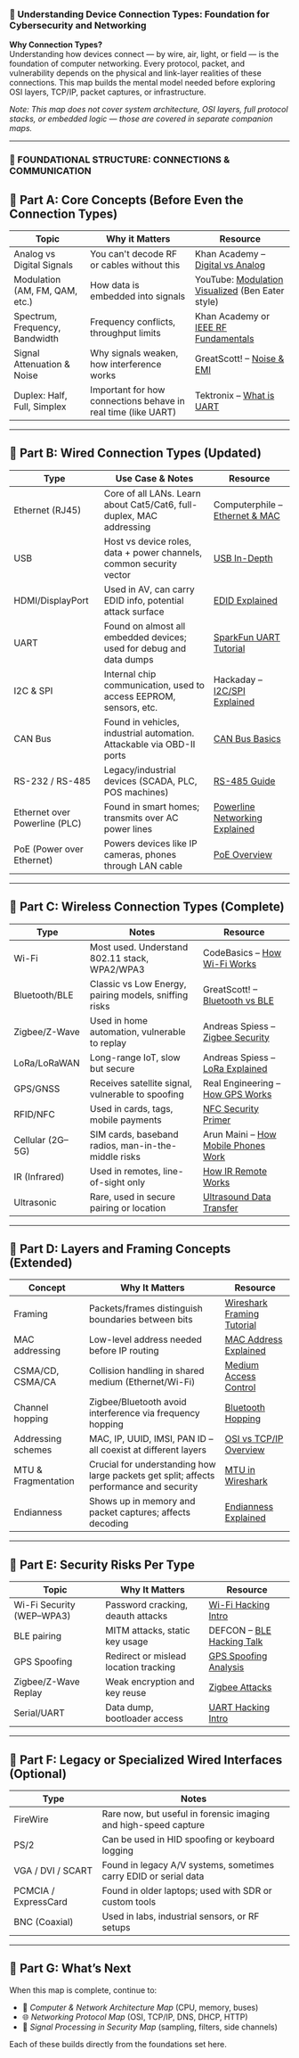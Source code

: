 ### 🔌 Understanding Device Connection Types: Foundation for Cybersecurity and Networking

**Why Connection Types?**  
Understanding how devices connect — by wire, air, light, or field — is the foundation of computer networking. Every protocol, packet, and vulnerability depends on the physical and link-layer realities of these connections. This map builds the mental model needed before exploring OSI layers, TCP/IP, packet captures, or infrastructure.

_Note: This map does not cover system architecture, OSI layers, full protocol stacks, or embedded logic — those are covered in separate companion maps._

---

### 🧠 FOUNDATIONAL STRUCTURE: CONNECTIONS & COMMUNICATION

## 🔹 Part A: Core Concepts (Before Even the Connection Types)

| Topic                            | Why it Matters                                                   | Resource                                                                 |
|----------------------------------|-------------------------------------------------------------------|--------------------------------------------------------------------------|
| Analog vs Digital Signals        | You can't decode RF or cables without this                        | Khan Academy – [Digital vs Analog](https://www.khanacademy.org/science/physics/light-waves)         |
| Modulation (AM, FM, QAM, etc.)   | How data is embedded into signals                                 | YouTube: [Modulation Visualized](https://www.youtube.com/watch?v=3MghfGybD80) (Ben Eater style)     |
| Spectrum, Frequency, Bandwidth   | Frequency conflicts, throughput limits                            | Khan Academy or [IEEE RF Fundamentals](https://ieeetv.ieee.org/)                                    |
| Signal Attenuation & Noise       | Why signals weaken, how interference works                        | GreatScott! – [Noise & EMI](https://www.youtube.com/watch?v=a7BXoB9z28Y)                            |
| Duplex: Half, Full, Simplex      | Important for how connections behave in real time (like UART)     | Tektronix – [What is UART](https://www.tek.com/en/learning/primer/what-uart)                       |

---

## 🔹 Part B: Wired Connection Types (Updated)

| Type               | Use Case & Notes                                                               | Resource                                                                 |
|--------------------|----------------------------------------------------------------------------------|--------------------------------------------------------------------------|
| Ethernet (RJ45)    | Core of all LANs. Learn about Cat5/Cat6, full-duplex, MAC addressing            | Computerphile – [Ethernet & MAC](https://www.youtube.com/watch?v=6aGk7CjQ_Sw)                      |
| USB                | Host vs device roles, data + power channels, common security vector             | [USB In-Depth](https://www.usbmadesimple.co.uk/)                          |
| HDMI/DisplayPort   | Used in AV, can carry EDID info, potential attack surface                        | [EDID Explained](https://en.wikipedia.org/wiki/Extended_Display_Identification_Data)               |
| UART               | Found on almost all embedded devices; used for debug and data dumps             | [SparkFun UART Tutorial](https://learn.sparkfun.com/tutorials/serial-communication)                |
| I2C & SPI          | Internal chip communication, used to access EEPROM, sensors, etc.               | Hackaday – [I2C/SPI Explained](https://hackaday.com/tag/spi/)                                      |
| CAN Bus            | Found in vehicles, industrial automation. Attackable via OBD-II ports           | [CAN Bus Basics](https://www.csselectronics.com/pages/can-bus-simple-intro-tutorial)              |
| RS-232 / RS-485    | Legacy/industrial devices (SCADA, PLC, POS machines)                            | [RS-485 Guide](https://www.ni.com/en-us/innovations/rs-485.html)                                  |
| Ethernet over Powerline (PLC) | Found in smart homes; transmits over AC power lines                   | [Powerline Networking Explained](https://www.howtogeek.com/240348/how-do-powerline-networking-kits-work/) |
| PoE (Power over Ethernet) | Powers devices like IP cameras, phones through LAN cable               | [PoE Overview](https://www.cisco.com/c/en/us/solutions/small-business/resource-center/networking/what-is-poe.html) |

---

## 🔹 Part C: Wireless Connection Types (Complete)

| Type           | Notes                                                             | Resource                                                                 |
|----------------|-------------------------------------------------------------------|--------------------------------------------------------------------------|
| Wi-Fi          | Most used. Understand 802.11 stack, WPA2/WPA3                     | CodeBasics – [How Wi-Fi Works](https://www.youtube.com/watch?v=3aGzZ0x5b2k)               |
| Bluetooth/BLE  | Classic vs Low Energy, pairing models, sniffing risks            | GreatScott! – [Bluetooth vs BLE](https://www.youtube.com/watch?v=4EorvK66g0Q)             |
| Zigbee/Z-Wave  | Used in home automation, vulnerable to replay                     | Andreas Spiess – [Zigbee Security](https://www.youtube.com/watch?v=l-KaZnY_wMM)          |
| LoRa/LoRaWAN   | Long-range IoT, slow but secure                                   | Andreas Spiess – [LoRa Explained](https://www.youtube.com/watch?v=3Qn6j1_XGvo)           |
| GPS/GNSS       | Receives satellite signal, vulnerable to spoofing                 | Real Engineering – [How GPS Works](https://www.youtube.com/watch?v=9N4xwGv5iVg)          |
| RFID/NFC       | Used in cards, tags, mobile payments                              | [NFC Security Primer](https://www.nfcworld.com/nfc-security/)                            |
| Cellular (2G–5G)| SIM cards, baseband radios, man-in-the-middle risks              | Arun Maini – [How Mobile Phones Work](https://www.youtube.com/watch?v=ZfNhnDBzLBk)       |
| IR (Infrared)  | Used in remotes, line-of-sight only                               | [How IR Remote Works](https://www.youtube.com/watch?v=8Vb1s_E2zbI)                        |
| Ultrasonic     | Rare, used in secure pairing or location                          | [Ultrasound Data Transfer](https://www.ncbi.nlm.nih.gov/pmc/articles/PMC7010283/)       |

---

## 🔹 Part D: Layers and Framing Concepts (Extended)

| Concept             | Why It Matters                                                  | Resource                                                                 |
|---------------------|------------------------------------------------------------------|--------------------------------------------------------------------------|
| Framing             | Packets/frames distinguish boundaries between bits              | [Wireshark Framing Tutorial](https://www.wireshark.org/docs/wsug_html_chunked/)           |
| MAC addressing      | Low-level address needed before IP routing                      | [MAC Address Explained](https://www.youtube.com/watch?v=wQ5W7C-2FJQ)                      |
| CSMA/CD, CSMA/CA    | Collision handling in shared medium (Ethernet/Wi-Fi)            | [Medium Access Control](https://en.wikipedia.org/wiki/Carrier-sense_multiple_access)     |
| Channel hopping     | Zigbee/Bluetooth avoid interference via frequency hopping       | [Bluetooth Hopping](https://en.wikipedia.org/wiki/Frequency-hopping_spread_spectrum)     |
| Addressing schemes  | MAC, IP, UUID, IMSI, PAN ID – all coexist at different layers   | [OSI vs TCP/IP Overview](https://www.youtube.com/watch?v=vv4y_uOneC0)                    |
| MTU & Fragmentation | Crucial for understanding how large packets get split; affects performance and security | [MTU in Wireshark](https://www.geeksforgeeks.org/maximum-transmission-unit-mtu-in-networking/) |
| Endianness          | Shows up in memory and packet captures; affects decoding        | [Endianness Explained](https://www.youtube.com/watch?v=JzhlfbVmXAE)                     |

---

## 🔹 Part E: Security Risks Per Type

| Topic                     | Why It Matters                                           | Resource                                                                 |
|---------------------------|-----------------------------------------------------------|--------------------------------------------------------------------------|
| Wi-Fi Security (WEP–WPA3)| Password cracking, deauth attacks                         | [Wi-Fi Hacking Intro](https://www.aircrack-ng.org/)                     |
| BLE pairing               | MITM attacks, static key usage                            | DEFCON – [BLE Hacking Talk](https://www.youtube.com/watch?v=Vwq9BdP-snM) |
| GPS Spoofing              | Redirect or mislead location tracking                     | [GPS Spoofing Analysis](https://spectrum.ieee.org/gps-spoofing)          |
| Zigbee/Z-Wave Replay      | Weak encryption and key reuse                             | [Zigbee Attacks](https://owasp.org/www-community/attacks/ZigBee_Attacks) |
| Serial/UART               | Data dump, bootloader access                              | [UART Hacking Intro](https://www.jonhoare.uk/2021/11/14/hardware-uart.html) |

---

## 🔹 Part F: Legacy or Specialized Wired Interfaces (Optional)

| Type              | Notes                                                            |
|-------------------|------------------------------------------------------------------|
| FireWire          | Rare now, but useful in forensic imaging and high-speed capture  |
| PS/2              | Can be used in HID spoofing or keyboard logging                  |
| VGA / DVI / SCART | Found in legacy A/V systems, sometimes carry EDID or serial data |
| PCMCIA / ExpressCard | Found in older laptops; used with SDR or custom tools        |
| BNC (Coaxial)     | Used in labs, industrial sensors, or RF setups                   |

---

## 🔹 Part G: What’s Next

When this map is complete, continue to:
- 🧠 *Computer & Network Architecture Map* (CPU, memory, buses)
- 🌐 *Networking Protocol Map* (OSI, TCP/IP, DNS, DHCP, HTTP)
- 📡 *Signal Processing in Security Map* (sampling, filters, side channels)

Each of these builds directly from the foundations set here.

